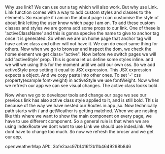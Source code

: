 Why use link? We can use our a tag which will also work. But why use Link.
Link function comes with a  way to add custom styles and classes to the elements. So example if i am on the about page i can customise the style of about link letting the user know which page i am on. To add these custom classes and styles we are gonna add some props to our link. One of these is 'activeClassName' and this is gonna specive the name to give to anchor tag once it is generated. So when we are on home page that anchor tag will have active class and other will not have it. We can do exact same thing for others. Now when we go to browser and inspect the dom, we check the home element we get class="active". Now before we switch pages we will add 'activeStyle' prop. This is gonna let us define some styles inline.  and we will we using this for the moment until we add our own css. So we add activeStyle prop setting it equal to JSX expression. This JSX expression expects a object. And we copy paste into other ones. To set '-' css property(example font-weight) in activeStyle we use fontWeight. Now when we refresh our app we can see visual changes. The active class looks bold. 

Now when we go to developer tools and change our page we see our previous link has also active class style applied to it, and is still bold. This is because of the way we have nested our Routes in app.jsx. Now technically path starts with / and getWeather is getting matched. When we are nesting like this where we want to show the main component on every page, we have to use different component. So a general rule is that when we are using IndexRoute we dont want to use Link we should use indexLink.  We dont have to change too much. So now we refresh the broser and we get our app. 

openweatherMap API:: 3bfe2aac97b1416f2b11b4649298b846